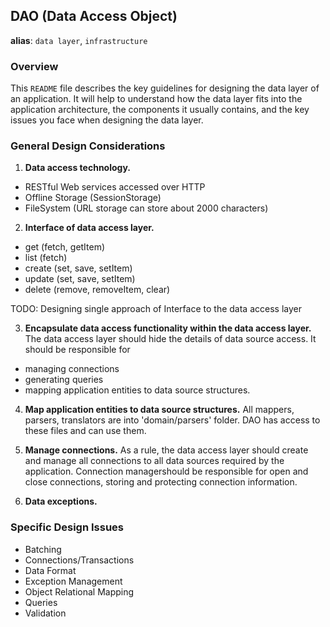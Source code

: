 ## DAO (Data Access Object) ##
**alias**: `data layer`, `infrastructure`

### Overview ###
This `README` file describes the key guidelines for designing the data layer of an application. It will help to understand how the data layer fits into the application architecture, the components it usually contains, and the key issues you face when designing the data layer.


### General Design Considerations ###
1. **Data access technology.**
 - RESTful Web services accessed over HTTP
 - Offline Storage (SessionStorage)
 - FileSystem (URL storage can store about 2000 characters)

2. **Interface of data access layer.**
 - get (fetch, getItem)
 - list (fetch)
 - create (set, save, setItem)
 - update (set, save, setItem)
 - delete (remove, removeItem, clear)

 TODO: Designing single approach of Interface to the data access layer

3. **Encapsulate data access functionality within the data access layer.**
 The data access layer should hide the details of data source access.
 It should be responsible for 
 - managing connections
 - generating queries
 - mapping application entities to data source structures.

4. **Map application entities to data source structures.**
 All mappers, parsers, translators are into 'domain/parsers' folder.
 DAO has access to these files and can use them.

5. **Manage connections.**
 As a rule, the data access layer should create and manage all connections to all data sources required by the application. Connection managershould be responsible for open and close connections, storing and protecting connection information.

6. **Data exceptions.**

### Specific Design Issues ###
- Batching
- Connections/Transactions
- Data Format
- Exception Management
- Object Relational Mapping
- Queries
- Validation
